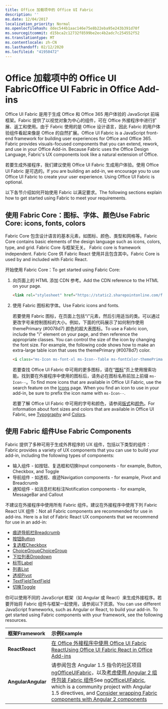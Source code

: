 ```yaml
---
title: Office 加载项中的 Office UI Fabric 
description: ''
ms.date: 12/04/2017
localization_priority: Normal
ms.openlocfilehash: ddec544b1aac146e75e8b22eba95e243b391d70f
ms.sourcegitcommit: d15bca2c12732f8599be2ec4b2adc7c254552f52
ms.translationtype: MT
ms.contentlocale: zh-CN
ms.lasthandoff: 02/12/2020
ms.locfileid: "41950472"
---
```

# <a name="office-ui-fabric-in-office-add-ins"></a><span data-ttu-id="d4ad8-102">Office 加载项中的 Office UI Fabric</span><span class="sxs-lookup"><span data-stu-id="d4ad8-102">Office UI Fabric in Office Add-ins</span></span> 

<span data-ttu-id="d4ad8-p101">Office UI Fabric 是用于生成 Office 和 Office 365 用户体验的 JavaScript 前端框架。Fabric 提供了以视觉对象为中心的组件，可在 Office 外接程序中进行扩展、返工和使用。由于 Fabric 使用的是 Office 设计语言，因此 Fabric 的用户体验组件看起来像是 Office 的自然扩展。</span><span class="sxs-lookup"><span data-stu-id="d4ad8-p101">Office UI Fabric is a JavaScript front-end framework for building user experiences for Office and Office 365. Fabric provides visuals-focused components that you can extend, rework, and use in your Office Add-in. Because Fabric uses the Office Design Language, Fabric's UX components look like a natural extension of Office.</span></span> 

<span data-ttu-id="d4ad8-p102">若要生成外接程序，我们建议使用 Office UI Fabric 生成用户体验。使用 Office UI Fabric 是可选的。</span><span class="sxs-lookup"><span data-stu-id="d4ad8-p102">If you are building an add-in, we encourage you to use Office UI Fabric to create your user experience. Using Office UI Fabric is optional.</span></span>

<span data-ttu-id="d4ad8-108">以下各节介绍如何开始使用 Fabric 以满足要求。</span><span class="sxs-lookup"><span data-stu-id="d4ad8-108">The following sections explain how to get started using Fabric to meet your requirements.</span></span> 

## <a name="use-fabric-core-icons-fonts-colors"></a><span data-ttu-id="d4ad8-109">使用 Fabric Core：图标、字体、颜色</span><span class="sxs-lookup"><span data-stu-id="d4ad8-109">Use Fabric Core: icons, fonts, colors</span></span>
<span data-ttu-id="d4ad8-110">Fabric Core 包含设计语言的基本元素，如图标、颜色、类型和网格等。</span><span class="sxs-lookup"><span data-stu-id="d4ad8-110">Fabric Core contains basic elements of the design language such as icons, colors, type, and grid.</span></span><span data-ttu-id="d4ad8-111"> Fabric Core 与框架无关。</span><span class="sxs-lookup"><span data-stu-id="d4ad8-111"> Fabric core is framework independent.</span></span> <span data-ttu-id="d4ad8-112">Fabric Core 供 Fabric React 使用并且包含其中。</span><span class="sxs-lookup"><span data-stu-id="d4ad8-112">Fabric Core is used by and included with Fabric React.</span></span>

<span data-ttu-id="d4ad8-113">开始使用 Fabric Core：</span><span class="sxs-lookup"><span data-stu-id="d4ad8-113">To get started using Fabric Core:</span></span>

1. <span data-ttu-id="d4ad8-114">向页面上的 HTML 添加 CDN 参考。</span><span class="sxs-lookup"><span data-stu-id="d4ad8-114">Add the CDN reference to the HTML on your page.</span></span>  

    ```html
    <link rel="stylesheet" href="https://static2.sharepointonline.com/files/fabric/office-ui-fabric-core/9.6.1/css/fabric.min.css">
    ```   
    
2. <span data-ttu-id="d4ad8-115">使用 Fabric 图标和字体。</span><span class="sxs-lookup"><span data-stu-id="d4ad8-115">Use Fabric icons and fonts.</span></span> 

    <span data-ttu-id="d4ad8-p104">若要使用 Fabric 图标，在页面上包括“i”元素，然后引用适当的类。可以通过更改字号来控制图标的大小。例如，下面的代码展示了如何制作使用 themePrimary (#0078d7) 颜色的超大表图标。</span><span class="sxs-lookup"><span data-stu-id="d4ad8-p104">To use a Fabric icon, include the "i" element on your page, and then reference the appropriate classes. You can control the size of the icon by changing the font size. For example, the following code shows how to make an extra-large table icon that uses the themePrimary (#0078d7) color.</span></span> 
   
    ```html
    <i class="ms-Icon ms-font-xl ms-Icon--Table ms-fontColor-themePrimary"></i>
    ```

    <span data-ttu-id="d4ad8-p105">若要查找 Office UI Fabric 中可用的更多图标，请在“[图标](https://developer.microsoft.com/fabric#/styles/icons)”页上使用搜索功能。找到要在外接程序中使用的图标后，请务必在图标名称前加上前缀 `ms-Icon--`。</span><span class="sxs-lookup"><span data-stu-id="d4ad8-p105">To find more icons that are available in Office UI Fabric, use the search feature on the [Icons](https://developer.microsoft.com/fabric#/styles/icons) page. When you find an icon to use in your add-in, be sure to prefix the icon name with `ms-Icon--`.</span></span> 

    <span data-ttu-id="d4ad8-121">若要了解 Office UI Fabric 中可用的字号和颜色，请参阅[版式](https://developer.microsoft.com/fabric#/styles/typography)和[颜色](https://developer.microsoft.com/fabric#/styles/colors)。</span><span class="sxs-lookup"><span data-stu-id="d4ad8-121">For information about font sizes and colors that are available in Office UI Fabric, see [Typography](https://developer.microsoft.com/fabric#/styles/typography) and [Colors](https://developer.microsoft.com/fabric#/styles/colors).</span></span>
 
## <a name="use-fabric-components"></a><span data-ttu-id="d4ad8-122">使用 Fabric 组件</span><span class="sxs-lookup"><span data-stu-id="d4ad8-122">Use Fabric Components</span></span> 
<span data-ttu-id="d4ad8-123">Fabric 提供了多种可用于生成外界程序的 UX 组件，包括以下类型的组件：</span><span class="sxs-lookup"><span data-stu-id="d4ad8-123">Fabric provides a variety of UX components that you can use to build your add-in, including the following types of components:</span></span>

- <span data-ttu-id="d4ad8-124">输入组件 - 如按钮、复选框和切换</span><span class="sxs-lookup"><span data-stu-id="d4ad8-124">Input components - for example, Button, Checkbox, and Toggle</span></span>
- <span data-ttu-id="d4ad8-125">导航组件 - 如透视、痕迹</span><span class="sxs-lookup"><span data-stu-id="d4ad8-125">Navigation components - for example, Pivot and Breadcrumb</span></span>
- <span data-ttu-id="d4ad8-126">通知组件 - 如消息栏和标注</span><span class="sxs-lookup"><span data-stu-id="d4ad8-126">Notification components - for example, MessageBar and Callout</span></span>  

<span data-ttu-id="d4ad8-127">不建议在外接程序中使用所有 Fabric 组件。建议在外接程序中使用下列 Fabric React UX 组件：</span><span class="sxs-lookup"><span data-stu-id="d4ad8-127">Not all Fabric components are recommended for use in add-ins. Here is a list of Fabric React UX components that we recommend for use in an add-in:</span></span>

- [<span data-ttu-id="d4ad8-128">痕迹导航栏</span><span class="sxs-lookup"><span data-stu-id="d4ad8-128">Breadcrumb</span></span>](https://developer.microsoft.com/fabric#/components/breadcrumb)
- [<span data-ttu-id="d4ad8-129">按钮</span><span class="sxs-lookup"><span data-stu-id="d4ad8-129">Button</span></span>](https://developer.microsoft.com/fabric#/components/button)
- [<span data-ttu-id="d4ad8-130">复选框</span><span class="sxs-lookup"><span data-stu-id="d4ad8-130">Checkbox</span></span>](https://developer.microsoft.com/fabric#/components/checkbox)
- [<span data-ttu-id="d4ad8-131">ChoiceGroup</span><span class="sxs-lookup"><span data-stu-id="d4ad8-131">ChoiceGroup</span></span>](https://developer.microsoft.com/fabric#/components/choicegroup)
- [<span data-ttu-id="d4ad8-132">下拉列表</span><span class="sxs-lookup"><span data-stu-id="d4ad8-132">Dropdown</span></span>](https://developer.microsoft.com/fabric#/components/dropdown)
- [<span data-ttu-id="d4ad8-133">标签</span><span class="sxs-lookup"><span data-stu-id="d4ad8-133">Label</span></span>](https://developer.microsoft.com/fabric#/components/label)
- [<span data-ttu-id="d4ad8-134">列表</span><span class="sxs-lookup"><span data-stu-id="d4ad8-134">List</span></span>](https://developer.microsoft.com/fabric#/components/list)
- [<span data-ttu-id="d4ad8-135">透视</span><span class="sxs-lookup"><span data-stu-id="d4ad8-135">Pivot</span></span>](https://developer.microsoft.com/fabric#/components/pivot)
- [<span data-ttu-id="d4ad8-136">TextField</span><span class="sxs-lookup"><span data-stu-id="d4ad8-136">TextField</span></span>](https://developer.microsoft.com/fabric#/components/textfield)
- [<span data-ttu-id="d4ad8-137">切换</span><span class="sxs-lookup"><span data-stu-id="d4ad8-137">Toggle</span></span>](https://developer.microsoft.com/fabric#/components/toggle)

<span data-ttu-id="d4ad8-p106">你可以使用不同的 JavaScript 框架（如 Angular 或 React）来生成外接程序。若要开始将 Fabric 组件与框架一起使用，请参阅以下资源。</span><span class="sxs-lookup"><span data-stu-id="d4ad8-p106">You can use different JavaScript frameworks, such as Angular or React, to build your add-in. To get started using Fabric components with your framework, see the following resources.</span></span>

|<span data-ttu-id="d4ad8-140">**框架**</span><span class="sxs-lookup"><span data-stu-id="d4ad8-140">**Framework**</span></span>|<span data-ttu-id="d4ad8-141">**示例**</span><span class="sxs-lookup"><span data-stu-id="d4ad8-141">**Example**</span></span>|
|:------------|:----------|
|<span data-ttu-id="d4ad8-142">**React**</span><span class="sxs-lookup"><span data-stu-id="d4ad8-142">**React**</span></span>|[<span data-ttu-id="d4ad8-143">在 Office 外接程序中使用 Office UI Fabric React</span><span class="sxs-lookup"><span data-stu-id="d4ad8-143">Using Office UI Fabric React in Office Add-ins</span></span>](using-office-ui-fabric-react.md )|
|<span data-ttu-id="d4ad8-144">**Angular**</span><span class="sxs-lookup"><span data-stu-id="d4ad8-144">**Angular**</span></span>| <span data-ttu-id="d4ad8-145">请参阅包含 Angular 1.5 指令的社区项目 [ngOfficeUIFabric](http://ngofficeuifabric.com/)，以及[考虑使用 Angular 2 组件包装 Fabric 组件](../develop/add-ins-with-angular2.md#consider-wrapping-fabric-components-with-angular-components)</span><span class="sxs-lookup"><span data-stu-id="d4ad8-145">See [ngOfficeUIFabric](http://ngofficeuifabric.com/), which is a community project with Angular 1.5 directives, and [Consider wrapping Fabric components with Angular 2 components](../develop/add-ins-with-angular2.md#consider-wrapping-fabric-components-with-angular-components)</span></span>|
